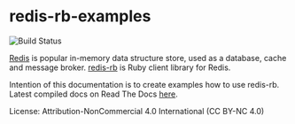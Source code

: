 # redis-rb-examples

![Build Status](https://readthedocs.org/projects/redis-rb-examples/badge/?version=latest)

[Redis](https://redis.io/) is popular in-memory data structure store, used as a database, cache and message broker. [redis-rb](https://github.com/redis/redis-rb) is Ruby client library for Redis.

Intention of this documentation is to create examples how to use redis-rb. Latest compiled docs on Read The Docs [here](http://redis-rb-examples.readthedocs.io/).

License: Attribution-NonCommercial 4.0 International (CC BY-NC 4.0)
